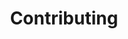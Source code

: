 ---
title: Contributing
description: Frequently asked questions about contributing to WPGraphQL
path: faq/contributing
---